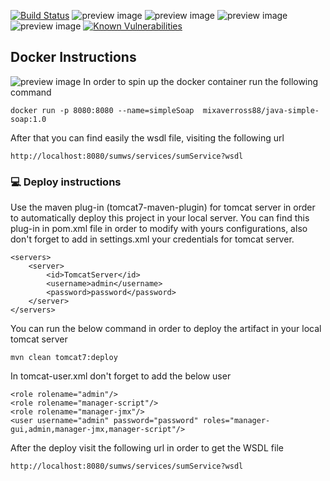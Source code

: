 [![Build Status](https://travis-ci.com/mixaverros88/simple-soap.svg?branch=master)](https://travis-ci.com/mixaverros88/simple-soap)
![preview image](https://img.shields.io/github/followers/mixaverros88?label=Follow&style=plastic)
![preview image](https://img.shields.io/github/forks/mixaverros88/simple-soap?style=plastic)
![preview image](https://img.shields.io/github/stars/mixaverros88/simple-soap?style=plastic)
![preview image](https://img.shields.io/github/watchers/mixaverros88/simple-soap?style=plastic)
[![Known Vulnerabilities](https://snyk.io/test/github/mixaverros88/simple-soap/badge.svg?targetFile=pom.xml)](https://snyk.io/test/github/mixaverros88/simple-soap?targetFile=pom.xml)

## Docker Instructions ##
![preview image](https://github.com/mixaverros88/simple-soap/blob/master/icons/dockerIcon.png) In order to spin up the docker container run the following command
````
docker run -p 8080:8080 --name=simpleSoap  mixaverross88/java-simple-soap:1.0
````
After that you can find easily the wsdl file, visiting the following url
````
http://localhost:8080/sumws/services/sumService?wsdl
````

### :computer: Deploy instructions ###
Use the maven plug-in (tomcat7-maven-plugin) for tomcat server in order to automatically deploy this project in your local server. You can find this plug-in in pom.xml file in order to modify with yours configurations, also don't forget to add in settings.xml your credentials for tomcat server.
```
<servers>
    <server>
        <id>TomcatServer</id>
        <username>admin</username>
        <password>password</password>
    </server>
</servers>
```
You can run the below command in order to deploy the artifact in your local tomcat server
```
mvn clean tomcat7:deploy
```
In tomcat-user.xml don't forget to add the below user
```
<role rolename="admin"/>
<role rolename="manager-script"/>
<role rolename="manager-jmx"/>
<user username="admin" password="password" roles="manager-gui,admin,manager-jmx,manager-script"/>
```

After the deploy visit the following url in order to get the WSDL file
```
http://localhost:8080/sumws/services/sumService?wsdl
```
